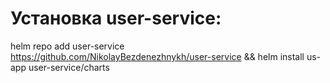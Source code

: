 # Установка user-service:
helm repo add user-service https://github.com/NikolayBezdenezhnykh/user-service && helm install us-app user-service/charts